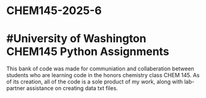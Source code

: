 # CHEM145-2025-6
# #University of Washington CHEM145 Python Assignments
This bank of code was made for communiation and collaberation between students who are learning code in the honors chemistry class CHEM 145.
As of its creation, all of the code is a sole product of my work, along with lab-partner assistance on creating data txt files.
